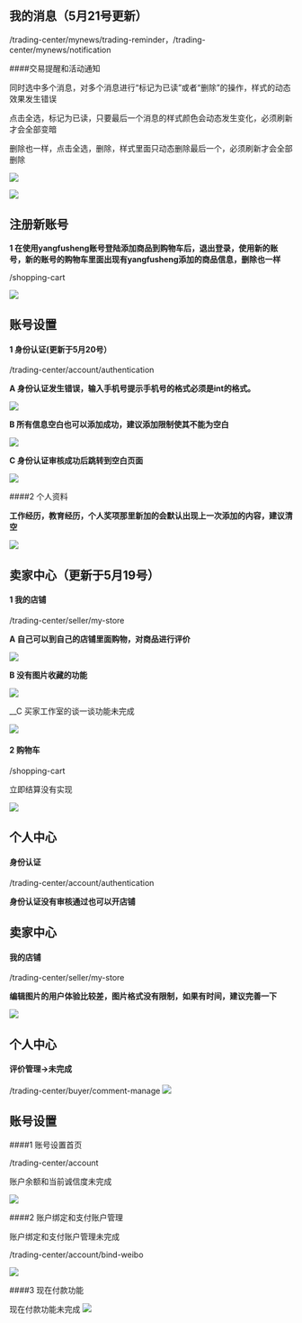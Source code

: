 我的消息（5月21号更新）
---------
/trading-center/mynews/trading-reminder，/trading-center/mynews/notification

####交易提醒和活动通知

同时选中多个消息，对多个消息进行“标记为已读”或者“删除”的操作，样式的动态效果发生错误

点击全选，标记为已读，只要最后一个消息的样式颜色会动态发生变化，必须刷新才会全部变暗

删除也一样，点击全选，删除，样式里面只动态删除最后一个，必须刷新才会全部删除

![](http://i1.tietuku.com/b04f07260ddb02ca.png)

![](http://i1.tietuku.com/d077150a3f3a568a.png)

注册新账号
--------------------

__1 在使用yangfusheng账号登陆添加商品到购物车后，退出登录，使用新的账号，新的账号的购物车里面出现有yangfusheng添加的商品信息，删除也一样__

/shopping-cart

![](http://i1.tietuku.com/c362336aaa72d7d7.png)

账号设置
---------
 
#### 1 身份认证(更新于5月20号）

/trading-center/account/authentication

__A 身份认证发生错误，输入手机号提示手机号的格式必须是int的格式。__

![](http://i1.tietuku.com/0435bb22f1a0d131.png)

__B 所有信息空白也可以添加成功，建议添加限制使其不能为空白__

![](http://i1.tietuku.com/06c174b9c1506fb8.png)

__C 身份认证审核成功后跳转到空白页面__

![](http://i1.tietuku.com/849c30158b7907bd.png)

####2 个人资料

__工作经历，教育经历，个人奖项那里新加的会默认出现上一次添加的内容，建议清空__

![](http://i1.tietuku.com/44177974655c0014.png)

卖家中心（更新于5月19号）
-----------------

#### 1 我的店铺

/trading-center/seller/my-store

__A 自己可以到自己的店铺里面购物，对商品进行评价__

![](http://i1.tietuku.com/eea159b022cdbdba.png)

__B 没有图片收藏的功能__

![](http://i1.tietuku.com/959d99c1e1b5d45f.png)

__C 买家工作室的谈一谈功能未完成

![](http://i1.tietuku.com/27b6d5165b414963.png)

#### 2  购物车

/shopping-cart

立即结算没有实现

![](http://i1.tietuku.com/def6e0b5ca931777.png)

个人中心
-------------------------

#### 身份认证
/trading-center/account/authentication

__身份认证没有审核通过也可以开店铺__

卖家中心
-------------------------
#### 我的店铺

/trading-center/seller/my-store

__编辑图片的用户体验比较差，图片格式没有限制，如果有时间，建议完善一下__

![](http://i1.tietuku.com/7b7402f6393fb1bd.png)

个人中心
-------------------------

#### 评价管理->未完成

/trading-center/buyer/comment-manage
![](http://i1.tietuku.com/29a9e68e604d3ccc.png)

账号设置
---------
####1 账号设置首页

/trading-center/account

账户余额和当前诚信度未完成

![](http://i1.tietuku.com/093840651ac27ac4.png)

####2 账户绑定和支付账户管理

账户绑定和支付账户管理未完成

/trading-center/account/bind-weibo

![](http://i1.tietuku.com/c4a9da4387fc6e2f.png)

####3 现在付款功能

现在付款功能未完成
![](http://i1.tietuku.com/d647c7fb1df8e5f5.png)
